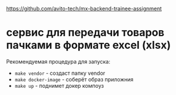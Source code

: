 
https://github.com/avito-tech/mx-backend-trainee-assignment

# сервис для передачи товаров пачками в формате excel (xlsx)

Рекомендуемая процедура для запуска:
- `make vendor` - создаст папку vendor
- `make docker-image` - соберёт образ приложния
- `make up` - поднимет докер компоуз

